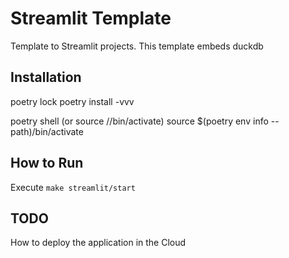 # Streamlit Template
Template to Streamlit projects. This template embeds duckdb

## Installation

poetry lock
poetry install -vvv

poetry shell (or source /<venv path>/bin/activate)
source $(poetry env info --path)/bin/activate

## How to Run

Execute `make streamlit/start`

## TODO 
How to deploy the application in the Cloud

